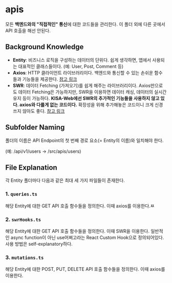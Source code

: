 # apis

모든 **백엔드와의 "직접적인" 통신**에 대한 코드들을 관리한다. 이 폴더 외에 다른 곳에서 API 호출을 해선 안된다.

## Background Knowledge

- **Entity**: 비즈니스 로직을 구성하는 데이터의 단위다. 쉽게 생각하면, 앱에서 사용되는 대표적인 클래스들이다. (예: User, Post, Comment 등)
- **Axios**: HTTP 클라이언트 라이브러리이다. 백엔드와 통신할 수 있는 손쉬운 함수들과 기능들을 제공한다. [참고 링크](https://velog.io/@ahnboks/Ajax-Axios-%EA%B7%B8%EB%A6%AC%EA%B3%A0-fetch%EC%9D%98-%EC%82%AC%EC%9A%A9%EB%B2%95-%EB%B0%8F-%EC%B0%A8%EC%9D%B4%EC%A0%90)
- **SWR**: 데이터 Fetching (가져오기)를 쉽게 해주는 라이브러리이다. Axios만으로도 데이터 Fetching은 가능하지만, SWR을 이용하면 데이터 캐싱, 데이터의 실시간 유지 등이 가능하다. **KISA-Web에선 SWR의 추가적인 기능들을 사용하지 않고 있다. axios와 다를게 없는 코드이다.** 확장성을 위해 추가해놓은 코드이니 크게 신경쓰지 않아도 좋다. [참고 링크](https://swr.vercel.app/)

## Subfolder Naming

폴더의 이름은 API Endpoint의 첫 번째 경로 요소(= Entity의 이름)와 일치해야 한다.

(예: /api/v1/users -> /src/apis/users)

## File Explanation

각 Entity 폴더마다 다음과 같은 최대 세 가지 파일들이 존재한다.

### 1. `queries.ts`

해당 Entity에 대한 GET API 호출 함수들을 정의한다. 이때 axios를 이용한다.ㅉ

### 2. `swrHooks.ts`

해당 Entity에 대한 GET API 호출 함수들을 정의한다. 이때 SWR을 이용한다. 일반적인 async function이 아닌 use어쩌고라는 React Custom Hook으로 정의되어있다. 사용 방법은 self-explanatory하다.

### 3. `mutations.ts`

해당 Entity에 대한 POST, PUT, DELETE API 호출 함수들을 정의한다. 이때 axios를 이용한다.
